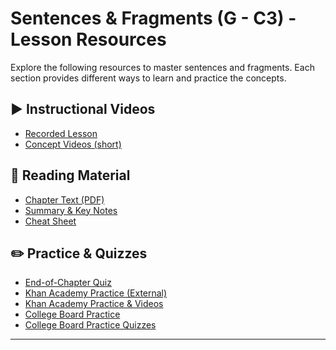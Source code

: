 # Sentences & Fragments (G - C3) - Lesson Resources

Explore the following resources to master sentences and fragments. Each section provides different ways to learn and practice the concepts.

## ▶︎ Instructional Videos

*   [Recorded Lesson](?subject=grammar&chapter=G-C3-Sentences-Fragments&type=videos#lesson-recording)
*   [Concept Videos (short)](?subject=grammar&chapter=G-C3-Sentences-Fragments&type=videos#concept-videos)

## 📖 Reading Material

*   [Chapter Text (PDF)](?subject=grammar&chapter=G-C3-Sentences-Fragments&type=chapter-text)
*   [Summary & Key Notes](?subject=grammar&chapter=G-C3-Sentences-Fragments&type=notes)
*   [Cheat Sheet](?subject=grammar&chapter=G-C3-Sentences-Fragments&type=cheatsheet)

## ✏️ Practice & Quizzes

*   [End-of-Chapter Quiz](../../../practice-entrypoints/g-c3-eoc-quiz.html)
*   [Khan Academy Practice (External)](https://www.khanacademy.org/humanities/grammar/syntax-conventions-of-standard-english/fragments-and-run-ons/e/recognizing-fragments)
*   [Khan Academy Practice & Videos](?subject=grammar&chapter=G-C3-Sentences-Fragments&type=khan-resources)
*   [College Board Practice](../../../practice-entrypoints/g-c3-cb-practice.html)
*   [College Board Practice Quizzes](?subject=grammar&chapter=G-C3-Sentences-Fragments&type=cb-quizzes)

---
<!-- Optional: A link to go back to the main syllabus or course schedule if needed,
     though viewer.html will have its own back button -->
<!-- [Back to Syllabus](../../../index.html) -->
